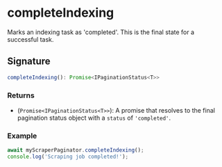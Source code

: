 # completeIndexing

Marks an indexing task as 'completed'. This is the final state for a successful task.

## Signature

```typescript
completeIndexing(): Promise<IPaginationStatus<T>>
```

### Returns

- (`Promise<IPaginationStatus<T>>`): A promise that resolves to the final pagination status object with a `status` of `'completed'`.

### Example

```typescript
await myScraperPaginator.completeIndexing();
console.log('Scraping job completed!');
```

